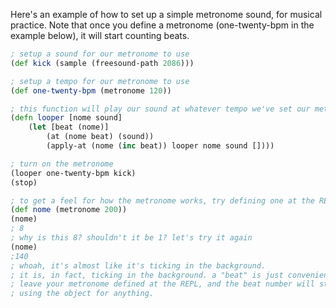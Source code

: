 Here's an example of how to set up a simple metronome sound, for musical practice. Note that once you define a metronome (one-twenty-bpm in the example below), it will start counting beats.

```clj
; setup a sound for our metronome to use
(def kick (sample (freesound-path 2086)))

; setup a tempo for our metronome to use
(def one-twenty-bpm (metronome 120))

; this function will play our sound at whatever tempo we've set our metronome to 
(defn looper [nome sound]    
    (let [beat (nome)]
        (at (nome beat) (sound))
        (apply-at (nome (inc beat)) looper nome sound [])))

; turn on the metronome
(looper one-twenty-bpm kick)
(stop)

; to get a feel for how the metronome works, try defining one at the REPL
(def nome (metronome 200))
(nome)
; 8 
; why is this 8? shouldn't it be 1? let's try it again
(nome)
;140
; whoah, it's almost like it's ticking in the background. 
; it is, in fact, ticking in the background. a "beat" is just convenient way to represent a timestamp.
; leave your metronome defined at the REPL, and the beat number will steadily increase, even if you aren't
; using the object for anything.
```

